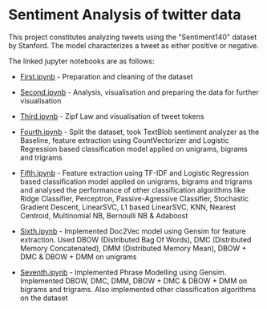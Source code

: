 # Sentiment Analysis of twitter data
This project constitutes analyzing tweets using the "Sentiment140" dataset by Stanford. 
The model characterizes a tweet as either positive or negative.

The linked jupyter notebooks are as follows:

* [First.ipynb](https://github.com/rkritika1508/Sentiment-Analysis/blob/master/First.ipynb) - Preparation and cleaning of the dataset

* [Second.ipynb](https://github.com/rkritika1508/Sentiment-Analysis/blob/master/Second.ipynb) - Analysis, visualisation and preparing the data for further visualisation

* [Third.ipynb](https://github.com/rkritika1508/Sentiment-Analysis/blob/master/Third.ipynb) - Zipf Law and visualisation of tweet tokens

* [Fourth.ipynb](https://github.com/rkritika1508/Sentiment-Analysis/blob/master/Fourth.ipynb) - Split the dataset, took TextBlob sentiment 
analyzer as the Baseline, feature extraction using CountVectorizer and Logistic Regression based classification model applied on 
unigrams, bigrams and trigrams

* [Fifth.ipynb](https://github.com/rkritika1508/Sentiment-Analysis/blob/master/Fifth.ipynb) - Feature extraction using TF-IDF and Logistic 
Regression based classification model applied on unigrams, bigrams and trigrams and analysed the performance of other classification 
algorithms like Ridge Classifier, Perceptron, Passive-Agressive Classifier, Stochastic Gradient Descent, LinearSVC,
L1 based LinearSVC, KNN, Nearest Centroid, Multinomial NB, Bernoulli NB & Adaboost

* [Sixth.ipynb](https://github.com/rkritika1508/Sentiment-Analysis/blob/master/Sixth.ipynb) - Implemented Doc2Vec model using Gensim for
feature extraction. Used DBOW (Distributed Bag Of Words), DMC (Distributed Memory Concatenated), DMM (Distributed Memory Mean), 
DBOW + DMC & DBOW + DMM on unigrams

* [Seventh.ipynb](https://github.com/rkritika1508/Sentiment-Analysis/blob/master/Seventh.ipynb) - Implemented Phrase Modelling using Gensim. 
Implemented DBOW, DMC, DMM, DBOW + DMC & DBOW + DMM on bigrams and trigrams. Also implemented other classification algorithms on the dataset
